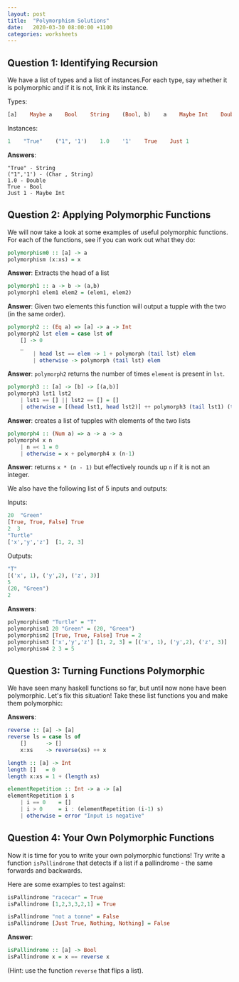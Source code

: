 ```yaml
---
layout: post
title:  "Polymorphism Solutions"
date:   2020-03-30 08:00:00 +1100
categories: worksheets
---
```



## Question 1: Identifying Recursion

We have a list of types and a list of instances.For each type, say whether it is polymorphic and if it is not, link it its instance.

Types:
```haskell
[a]    Maybe a    Bool    String    (Bool, b)    a    Maybe Int    Double    Char    Int    (String, Char)
```

Instances:
```haskell
1    "True"    ("1", '1')    1.0    '1'    True    Just 1
```

__Answers__: 
```
"True" - String 
("1",'1') - (Char , String) 
1.0 - Double 
True - Bool
Just 1 - Maybe Int
```


## Question 2: Applying Polymorphic Functions

We will now take a look at some examples of useful polymorphic functions. For each of the functions, see if you can work out what they do:

```haskell
polymorphism0 :: [a] -> a
polymorphism (x:xs) = x
```
__Answer__: Extracts the head of a list

```haskell
polymorph1 :: a -> b -> (a,b)
polymorph1 elem1 elem2 = (elem1, elem2)
```
__Answer__: Given two elements this function will output a tupple with the two (in the same order).

```haskell
polymorph2 :: (Eq a) => [a] -> a -> Int
polymorph2 lst elem = case lst of 
    [] -> 0
    _
        | head lst == elem -> 1 + polymorph (tail lst) elem
        | otherwise -> polymorph (tail lst) elem
```
__Answer__: ```polymorph2``` returns the number of times ```element``` is present in ```lst```.

```haskell
polymorph3 :: [a] -> [b] -> [(a,b)]
polymorph3 lst1 lst2 
    | lst1 == [] || lst2 == [] = []
    | otherwise = [(head lst1, head lst2)] ++ polymorph3 (tail lst1) (tail lst2)
```
__Answer__: creates a list of tupples with elements of the two lists 

```haskell
polymorph4 :: (Num a) => a -> a -> a
polymorph4 x n
    | n =< 1 = 0
    | otherwise = x + polymorph4 x (n-1)
```
__Answer__: returns ```x * (n - 1)``` but effectively rounds up ```n``` if it is not an integer.

We also have the following list of 5 inputs and outputs:

Inputs:
```haskell
20  "Green"
[True, True, False] True
2  3
"Turtle"
['x','y','z']  [1, 2, 3]
```

Outputs:
```haskell
"T"
[('x', 1), ('y',2), ('z', 3)]
5
(20, "Green")
2
```

__Answers__:
```haskell
polymorphism0 "Turtle" = "T"
polymorphism1 20 "Green" = (20, "Green")
polymorphism2 [True, True, False] True = 2
polymorphism3 ['x','y','z'] [1, 2, 3] = [('x', 1), ('y',2), ('z', 3)]
polymorphism4 2 3 = 5
```


## Question 3: Turning Functions Polymorphic

We have seen many haskell functions so far, but until now none have been polymorphic. Let's fix this situation! Take these list functions you and make them polymorphic:

__Answers__:

```haskell
reverse :: [a] -> [a]  
reverse ls = case ls of  
    []      -> []  
    x:xs    -> reverse(xs) ++ x
```

```haskell
length :: [a] -> Int
length []   = 0
length x:xs = 1 + (length xs)
```

```haskell
elementRepetition :: Int -> a -> [a]  
elementRepetition i s
    | i == 0    = []
    | i > 0     = i : (elementRepetition (i-1) s)
    | otherwise = error "Input is negative"
```


## Question 4: Your Own Polymorphic Functions

Now it is time for you to write your own polymorphic functions! Try write a function ```isPallindrome``` that detects if a list if a pallindrome - the same forwards and backwards.

Here are some examples to test against:

```haskell
isPallindrome "racecar" = True
isPallindrome [1,2,3,3,2,1] = True

isPallindrome "not a tonne" = False
isPallindrome [Just True, Nothing, Nothing] = False
```
__Answer__:
```haskell
isPallindrome :: [a] -> Bool 
isPallindrome x = x == reverse x 
```
(Hint: use the function ```reverse``` that flips a list).
